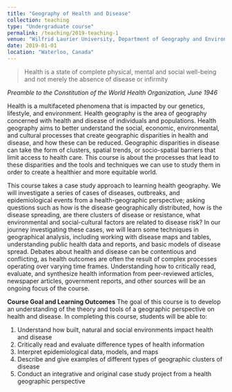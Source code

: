 ```yaml
---
title: "Geography of Health and Disease"
collection: teaching
type: "Undergraduate course"
permalink: /teaching/2019-teaching-1
venue: "Wilfrid Laurier University, Department of Geography and Environmental Studies"
date: 2019-01-01
location: "Waterloo, Canada"
---
```


>Health is a state of complete physical, mental and social well-being and not merely the absence of disease or infirmity

*Preamble to the Constitution of the World Health Organization, June 1946*

Health is a multifaceted phenomena that is impacted by our genetics, lifestyle, and environment. Health geography is the area of geography concerned with health and disease of individuals and populations. Health geography aims to better understand the social, economic, environmental, and cultural processes that create geographic disparities in health and disease, and how these can be reduced. Geographic disparities in disease can take the form of clusters, spatial trends, or socio-spatial barriers that limit access to health care. This course is about the processes that lead to these disparities and the tools and techniques we can use to study them in order to create a healthier and more equitable world.     

This course takes a case study approach to learning health geography. We will investigate a series of cases of diseases, outbreaks, and epidemiological events from a health-geographic perspective; asking questions such as how is the disease geographically distributed, how is the disease spreading, are there clusters of disease or resistance, what environmental and social-cultural factors are related to disease risk? In our journey investigating these cases, we will learn some techniques in geographical analysis, including working with disease maps and tables, understanding public health data and reports, and basic models of disease spread. Debates about health and disease can be contentious and conflicting, as health outcomes are often the result of complex processes operating over varying time frames. Understanding how to critically read, evaluate, and synthesize health information from peer-reviewed articles, newspaper articles, government reports, and other sources will be an ongoing focus of the course.   


**Course Goal and Learning Outcomes**
The goal of this course is to develop an understanding of the theory and tools of a geographic perspective on health and disease. In completing this course, students will be able to:

1.	Understand how built, natural and social environments impact health and disease 
2.	Critically read and evaluate difference types of health information
3.	Interpret epidemiological data, models, and maps 
4.	Describe and give examples of different types of geographic clusters of disease 
5.	Conduct an integrative and original case study project from a health geographic perspective

